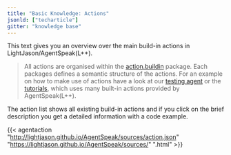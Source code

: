 ```yaml
---
title: "Basic Knowledge: Actions"
jsonld: ["techarticle"]
gitter: "knowledge base"
---
```


This text gives you an overview over the main build-in actions in LightJason/AgentSpeak(L++).

> All actions are organised within the [action.buildin](http://lightjason.github.io/AgentSpeak/sources/d8/da4/namespaceorg_1_1lightjason_1_1agentspeak_1_1action_1_1buildin.html) package. 
> Each packages defines a semantic structure of the actions.
> For an example on how to make use of actions have a look at our [testing agent](https://github.com/LightJason/AgentSpeak/blob/master/src/test/resources/agent/complete.asl) or the [tutorials](/tutorials), which uses many built-in actions provided by AgentSpeak(L++).

The action list shows all existing build-in actions and if you click on the brief description you get a detailed information with a code example.

{{< agentaction "http://lightjason.github.io/AgentSpeak/sources/action.json" "https://lightjason.github.io/AgentSpeak/sources/" ".html" >}}
